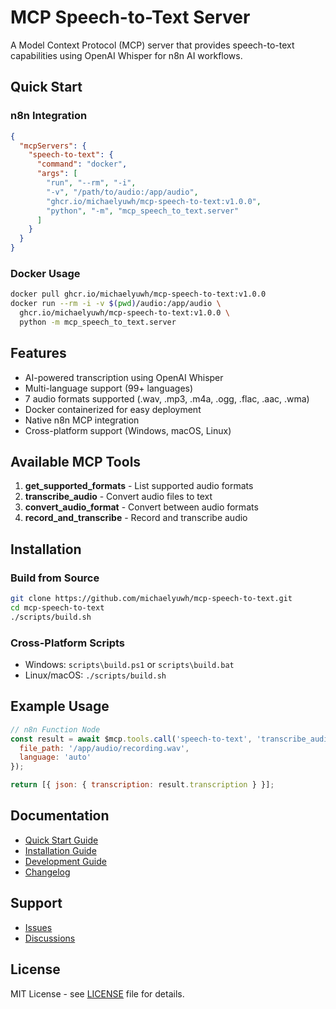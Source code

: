 # MCP Speech-to-Text Server

A Model Context Protocol (MCP) server that provides speech-to-text capabilities using OpenAI Whisper for n8n AI workflows.

## Quick Start

### n8n Integration
```json
{
  "mcpServers": {
    "speech-to-text": {
      "command": "docker",
      "args": [
        "run", "--rm", "-i",
        "-v", "/path/to/audio:/app/audio",
        "ghcr.io/michaelyuwh/mcp-speech-to-text:v1.0.0",
        "python", "-m", "mcp_speech_to_text.server"
      ]
    }
  }
}
```

### Docker Usage
```bash
docker pull ghcr.io/michaelyuwh/mcp-speech-to-text:v1.0.0
docker run --rm -i -v $(pwd)/audio:/app/audio \
  ghcr.io/michaelyuwh/mcp-speech-to-text:v1.0.0 \
  python -m mcp_speech_to_text.server
```

## Features

- AI-powered transcription using OpenAI Whisper
- Multi-language support (99+ languages)
- 7 audio formats supported (.wav, .mp3, .m4a, .ogg, .flac, .aac, .wma)
- Docker containerized for easy deployment
- Native n8n MCP integration
- Cross-platform support (Windows, macOS, Linux)

## Available MCP Tools

1. **get_supported_formats** - List supported audio formats
2. **transcribe_audio** - Convert audio files to text
3. **convert_audio_format** - Convert between audio formats
4. **record_and_transcribe** - Record and transcribe audio

## Installation

### Build from Source
```bash
git clone https://github.com/michaelyuwh/mcp-speech-to-text.git
cd mcp-speech-to-text
./scripts/build.sh
```

### Cross-Platform Scripts
- Windows: `scripts\build.ps1` or `scripts\build.bat`
- Linux/macOS: `./scripts/build.sh`

## Example Usage

```javascript
// n8n Function Node
const result = await $mcp.tools.call('speech-to-text', 'transcribe_audio', {
  file_path: '/app/audio/recording.wav',
  language: 'auto'
});

return [{ json: { transcription: result.transcription } }];
```

## Documentation

- [Quick Start Guide](QUICKSTART.md)
- [Installation Guide](INSTALL.md)
- [Development Guide](DEVELOPMENT.md)
- [Changelog](CHANGELOG.md)

## Support

- [Issues](https://github.com/michaelyuwh/mcp-speech-to-text/issues)
- [Discussions](https://github.com/michaelyuwh/mcp-speech-to-text/discussions)

## License

MIT License - see [LICENSE](LICENSE) file for details.
